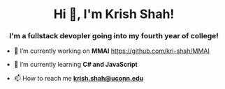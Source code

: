 <h1 align="center">Hi 👋, I'm Krish Shah!</h1>
<h3 align="center">I'm a fullstack devopler going into my fourth year of college!</h3>

- 🔭 I’m currently working on **MMAI** https://github.com/kri-shah/MMAI

- 🌱 I’m currently learning **C# and JavaScript**

- 📫 How to reach me **krish.shah@uconn.edu**

